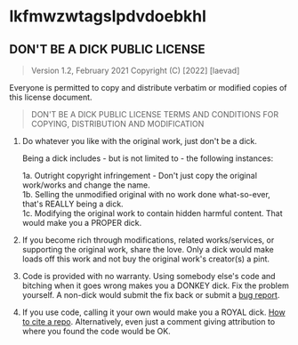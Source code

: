 # lkfmwzwtagslpdvdoebkhl

## DON'T BE A DICK PUBLIC LICENSE

> Version 1.2, February 2021
> Copyright (C) [2022] [laevad]

Everyone is permitted to copy and distribute verbatim or modified copies of this license document.

> DON'T BE A DICK PUBLIC LICENSE
> TERMS AND CONDITIONS FOR COPYING, DISTRIBUTION AND MODIFICATION
1. Do whatever you like with the original work, just don't be a dick.

   Being a dick includes - but is not limited to - the following instances:

   1a. Outright copyright infringement - Don't just copy the original work/works and change the name.  
   1b. Selling the unmodified original with no work done what-so-ever, that's REALLY being a dick.  
   1c. Modifying the original work to contain hidden harmful content. That would make you a PROPER dick.

2. If you become rich through modifications, related works/services, or supporting the original work,
   share the love. Only a dick would make loads off this work and not buy the original work's
   creator(s) a pint.

3. Code is provided with no warranty. Using somebody else's code and bitching when it goes wrong makes
   you a DONKEY dick. Fix the problem yourself. A non-dick would submit the fix back or submit a [bug report](https://www.chiark.greenend.org.uk/~sgtatham/bugs.html).

4. If you use code, calling it your own would make you a ROYAL dick. [How to cite a repo](https://academia.stackexchange.com/questions/14010/how-do-you-cite-a-github-repository). Alternatively, even just a comment giving attribution to where you found the code would be OK.